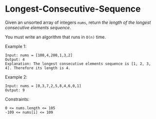 # Longest-Consecutive-Sequence

Given an unsorted array of integers `nums`, return _the length of the longest consecutive elements sequence_.

You must write an algorithm that runs in `O(n)` time.
 
 

Example 1:
```
Input: nums = [100,4,200,1,3,2]
Output: 4
Explanation: The longest consecutive elements sequence is [1, 2, 3, 4]. Therefore its length is 4.
```
Example 2:
```
Input: nums = [0,3,7,2,5,8,4,6,0,1]
Output: 9
``` 

Constraints:
```
0 <= nums.length <= 105
-109 <= nums[i] <= 109
```
